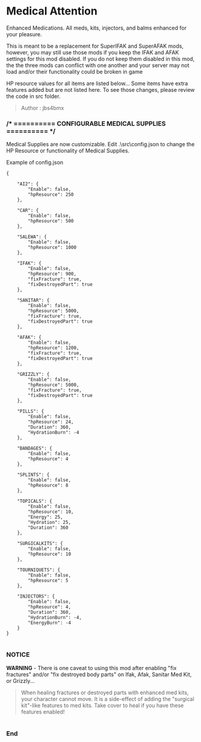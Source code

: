 # Medical Attention
Enhanced Medications. All meds, kits, injectors, and balms enhanced for your pleasure.

This is meant to be a replacement for SuperIFAK and SuperAFAK mods, however, you may still use those mods if you keep the IFAK and AFAK settings for this mod disabled. If you do not keep them disabled in this mod, the the three mods can conflict with one another and your server may not load and/or their functionality could be broken in game

HP resource values for all items are listed below...
Some items have extra features added but are not listed here. To see those changes, please review the code in src folder.

>Author  : jbs4bmx


### /* ========== CONFIGURABLE MEDICAL SUPPLIES ========== */
Medical Supplies are now customizable.
Edit .\src\config.json to change the HP Resource or functionality of Medical Supplies.

Example of config.json
```jsonc
{

    "AI2": {
        "Enable": false,
        "hpResource": 250
    },

    "CAR": {
        "Enable": false,
        "hpResource": 500
    },

    "SALEWA": {
        "Enable": false,
        "hpResource": 1000
    },

    "IFAK": {
        "Enable": false,
        "hpResource": 900,
        "fixFracture": true,
        "fixDestroyedPart": true
    },

    "SANITAR": {
        "Enable": false,
        "hpResource": 5000,
        "fixFracture": true,
        "fixDestroyedPart": true
    },

    "AFAK": {
        "Enable": false,
        "hpResource": 1200,
        "fixFracture": true,
        "fixDestroyedPart": true
    },

    "GRIZZLY": {
        "Enable": false,
        "hpResource": 5000,
        "fixFracture": true,
        "fixDestroyedPart": true
    },

    "PILLS": {
        "Enable": false,
        "hpResource": 24,
        "Duration": 360,
        "HydrationBurn": -4
    },

    "BANDAGES": {
        "Enable": false,
        "hpResource": 4
    },

    "SPLINTS": {
        "Enable": false,
        "hpResource": 8
    },

    "TOPICALS": {
        "Enable": false,
        "hpResource": 10,
        "Energy": 25,
        "Hydration": 25,
        "Duration": 360
    },

    "SURGICALKITS": {
        "Enable": false,
        "hpResource": 10
    },

    "TOURNIQUETS": {
        "Enable": false,
        "hpResource": 5
    },

    "INJECTORS": {
        "Enable": false,
        "hpResource": 4,
        "Duration": 360,
        "HydrationBurn": -4,
        "EnergyBurn": -4
    }
}
```
#

### NOTICE
**WARNING** - There is one caveat to using this mod after enabling "fix fractures" and/or "fix destroyed body parts" on Ifak, Afak, Sanitar Med Kit, or Grizzly...
>When healing fractures or destroyed parts with enhanced med kits, your character cannot move.
>It is a side-effect of adding the "surgical kit"-like features to med kits.
>Take cover to heal if you have these features enabled!
#

### End
#
